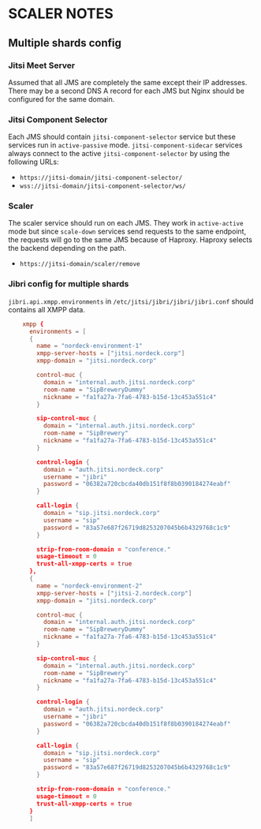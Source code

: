 # SCALER NOTES

## Multiple shards config

### Jitsi Meet Server

Assumed that all JMS are completely the same except their IP addresses. There
may be a second DNS A record for each JMS but Nginx should be configured for the
same domain.

### Jitsi Component Selector

Each JMS should contain `jitsi-component-selector` service but these services
run in `active-passive` mode. `jitsi-component-sidecar` services always connect
to the active `jitsi-component-selector` by using the following URLs:

- `https://jitsi-domain/jitsi-component-selector/`
- `wss://jitsi-domain/jitsi-component-selector/ws/`

### Scaler

The scaler service should run on each JMS. They work in `active-active` mode but
since `scale-down` services send requests to the same endpoint, the requests
will go to the same JMS because of Haproxy. Haproxy selects the backend
depending on the path.

- `https://jitsi-domain/scaler/remove`

### Jibri config for multiple shards

`jibri.api.xmpp.environments` in `/etc/jitsi/jibri/jibri/jibri.conf` should
contains all XMPP data.

```conf
    xmpp {
      environments = [
      {
        name = "nordeck-environment-1"
        xmpp-server-hosts = ["jitsi.nordeck.corp"]
        xmpp-domain = "jitsi.nordeck.corp"

        control-muc {
          domain = "internal.auth.jitsi.nordeck.corp"
          room-name = "SipBreweryDummy"
          nickname = "fa1fa27a-7fa6-4783-b15d-13c453a551c4"
        }

        sip-control-muc {
          domain = "internal.auth.jitsi.nordeck.corp"
          room-name = "SipBrewery"
          nickname = "fa1fa27a-7fa6-4783-b15d-13c453a551c4"
        }

        control-login {
          domain = "auth.jitsi.nordeck.corp"
          username = "jibri"
          password = "06382a720cbcda40db151f8f8b0390184274eabf"
        }

        call-login {
          domain = "sip.jitsi.nordeck.corp"
          username = "sip"
          password = "83a57e687f26719d8253207045b6b4329768c1c9"
        }

        strip-from-room-domain = "conference."
        usage-timeout = 0
        trust-all-xmpp-certs = true
      },
      {
        name = "nordeck-environment-2"
        xmpp-server-hosts = ["jitsi-2.nordeck.corp"]
        xmpp-domain = "jitsi.nordeck.corp"

        control-muc {
          domain = "internal.auth.jitsi.nordeck.corp"
          room-name = "SipBreweryDummy"
          nickname = "fa1fa27a-7fa6-4783-b15d-13c453a551c4"
        }

        sip-control-muc {
          domain = "internal.auth.jitsi.nordeck.corp"
          room-name = "SipBrewery"
          nickname = "fa1fa27a-7fa6-4783-b15d-13c453a551c4"
        }

        control-login {
          domain = "auth.jitsi.nordeck.corp"
          username = "jibri"
          password = "06382a720cbcda40db151f8f8b0390184274eabf"
        }

        call-login {
          domain = "sip.jitsi.nordeck.corp"
          username = "sip"
          password = "83a57e687f26719d8253207045b6b4329768c1c9"
        }

        strip-from-room-domain = "conference."
        usage-timeout = 0
        trust-all-xmpp-certs = true
      }
      ]
```
